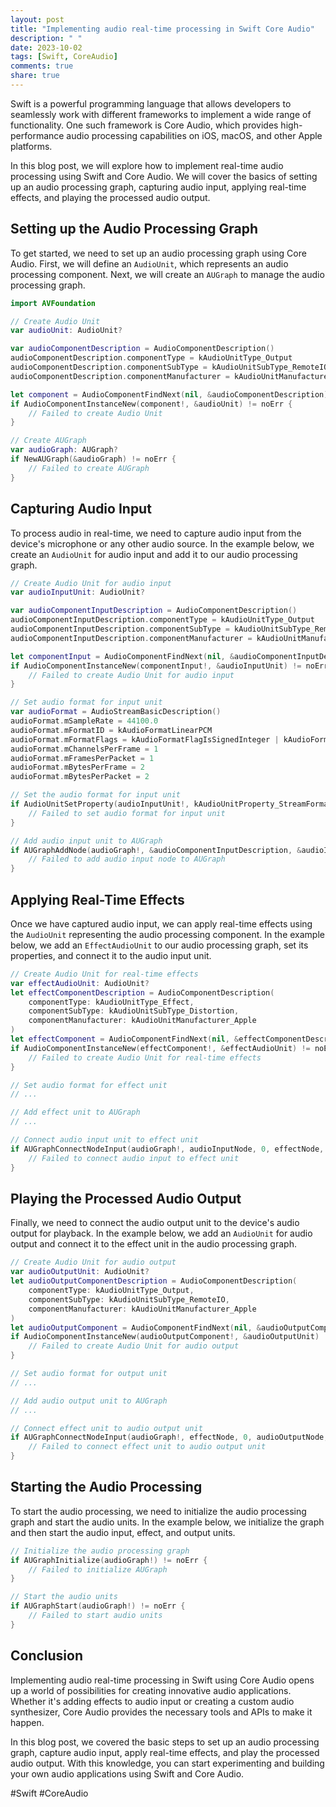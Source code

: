```yaml
---
layout: post
title: "Implementing audio real-time processing in Swift Core Audio"
description: " "
date: 2023-10-02
tags: [Swift, CoreAudio]
comments: true
share: true
---
```


Swift is a powerful programming language that allows developers to seamlessly work with different frameworks to implement a wide range of functionality. One such framework is Core Audio, which provides high-performance audio processing capabilities on iOS, macOS, and other Apple platforms.

In this blog post, we will explore how to implement real-time audio processing using Swift and Core Audio. We will cover the basics of setting up an audio processing graph, capturing audio input, applying real-time effects, and playing the processed audio output.

## Setting up the Audio Processing Graph
To get started, we need to set up an audio processing graph using Core Audio. First, we will define an `AudioUnit`, which represents an audio processing component. Next, we will create an `AUGraph` to manage the audio processing graph.

```swift
import AVFoundation

// Create Audio Unit
var audioUnit: AudioUnit?

var audioComponentDescription = AudioComponentDescription()
audioComponentDescription.componentType = kAudioUnitType_Output
audioComponentDescription.componentSubType = kAudioUnitSubType_RemoteIO
audioComponentDescription.componentManufacturer = kAudioUnitManufacturer_Apple

let component = AudioComponentFindNext(nil, &audioComponentDescription)
if AudioComponentInstanceNew(component!, &audioUnit) != noErr {
    // Failed to create Audio Unit
}

// Create AUGraph
var audioGraph: AUGraph?
if NewAUGraph(&audioGraph) != noErr {
    // Failed to create AUGraph
}
```

## Capturing Audio Input
To process audio in real-time, we need to capture audio input from the device's microphone or any other audio source. In the example below, we create an `AudioUnit` for audio input and add it to our audio processing graph.

```swift
// Create Audio Unit for audio input
var audioInputUnit: AudioUnit?

var audioComponentInputDescription = AudioComponentDescription()
audioComponentInputDescription.componentType = kAudioUnitType_Output
audioComponentInputDescription.componentSubType = kAudioUnitSubType_RemoteIO
audioComponentInputDescription.componentManufacturer = kAudioUnitManufacturer_Apple

let componentInput = AudioComponentFindNext(nil, &audioComponentInputDescription)
if AudioComponentInstanceNew(componentInput!, &audioInputUnit) != noErr {
    // Failed to create Audio Unit for audio input
}

// Set audio format for input unit
var audioFormat = AudioStreamBasicDescription()
audioFormat.mSampleRate = 44100.0
audioFormat.mFormatID = kAudioFormatLinearPCM
audioFormat.mFormatFlags = kAudioFormatFlagIsSignedInteger | kAudioFormatFlagsNativeEndian | kAudioFormatFlagIsPacked
audioFormat.mChannelsPerFrame = 1
audioFormat.mFramesPerPacket = 1
audioFormat.mBytesPerFrame = 2
audioFormat.mBytesPerPacket = 2

// Set the audio format for input unit
if AudioUnitSetProperty(audioInputUnit!, kAudioUnitProperty_StreamFormat, kAudioUnitScope_Output, 1, &audioFormat, UInt32(MemoryLayout<AudioStreamBasicDescription>.size)) != noErr {
    // Failed to set audio format for input unit
}

// Add audio input unit to AUGraph
if AUGraphAddNode(audioGraph!, &audioComponentInputDescription, &audioInputNode) != noErr {
    // Failed to add audio input node to AUGraph
}
```

## Applying Real-Time Effects
Once we have captured audio input, we can apply real-time effects using the `AudioUnit` representing the audio processing component. In the example below, we add an `EffectAudioUnit` to our audio processing graph, set its properties, and connect it to the audio input unit.

```swift
// Create Audio Unit for real-time effects
var effectAudioUnit: AudioUnit?
let effectComponentDescription = AudioComponentDescription(
    componentType: kAudioUnitType_Effect,
    componentSubType: kAudioUnitSubType_Distortion,
    componentManufacturer: kAudioUnitManufacturer_Apple
)
let effectComponent = AudioComponentFindNext(nil, &effectComponentDescription)
if AudioComponentInstanceNew(effectComponent!, &effectAudioUnit) != noErr {
    // Failed to create Audio Unit for real-time effects
}

// Set audio format for effect unit
// ...

// Add effect unit to AUGraph
// ...

// Connect audio input unit to effect unit
if AUGraphConnectNodeInput(audioGraph!, audioInputNode, 0, effectNode, 0) != noErr {
    // Failed to connect audio input to effect unit
}
```

## Playing the Processed Audio Output
Finally, we need to connect the audio output unit to the device's audio output for playback. In the example below, we add an `AudioUnit` for audio output and connect it to the effect unit in the audio processing graph.

```swift
// Create Audio Unit for audio output
var audioOutputUnit: AudioUnit?
let audioOutputComponentDescription = AudioComponentDescription(
    componentType: kAudioUnitType_Output,
    componentSubType: kAudioUnitSubType_RemoteIO,
    componentManufacturer: kAudioUnitManufacturer_Apple
)
let audioOutputComponent = AudioComponentFindNext(nil, &audioOutputComponentDescription)
if AudioComponentInstanceNew(audioOutputComponent!, &audioOutputUnit) != noErr {
    // Failed to create Audio Unit for audio output
}

// Set audio format for output unit
// ...

// Add audio output unit to AUGraph
// ...

// Connect effect unit to audio output unit
if AUGraphConnectNodeInput(audioGraph!, effectNode, 0, audioOutputNode, 0) != noErr {
    // Failed to connect effect unit to audio output unit
}
```

## Starting the Audio Processing
To start the audio processing, we need to initialize the audio processing graph and start the audio units. In the example below, we initialize the graph and then start the audio input, effect, and output units.

```swift
// Initialize the audio processing graph
if AUGraphInitialize(audioGraph!) != noErr {
    // Failed to initialize AUGraph
}

// Start the audio units
if AUGraphStart(audioGraph!) != noErr {
    // Failed to start audio units
}
```

## Conclusion
Implementing audio real-time processing in Swift using Core Audio opens up a world of possibilities for creating innovative audio applications. Whether it's adding effects to audio input or creating a custom audio synthesizer, Core Audio provides the necessary tools and APIs to make it happen.

In this blog post, we covered the basic steps to set up an audio processing graph, capture audio input, apply real-time effects, and play the processed audio output. With this knowledge, you can start experimenting and building your own audio applications using Swift and Core Audio.

#Swift #CoreAudio